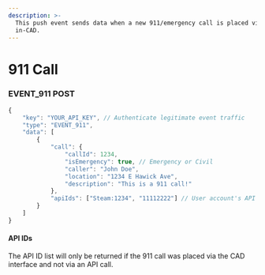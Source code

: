 ```yaml
---
description: >-
  This push event sends data when a new 911/emergency call is placed via API or
  in-CAD.
---
```


# 911 Call

### EVENT\_911 POST

```javascript
{
    "key": "YOUR_API_KEY", // Authenticate legitimate event traffic
    "type": "EVENT_911",
    "data": [
        {
            "call": {
                "callId": 1234,
                "isEmergency": true, // Emergency or Civil
                "caller": "John Doe",
                "location": "1234 E Hawick Ave",
                "description": "This is a 911 call!"
            },
            "apiIds": ["Steam:1234", "11112222"] // User account's API ID
        }
    ]
}
```

#### API IDs

The API ID list will only be returned if the 911 call was placed via the CAD interface and not via an API call.

